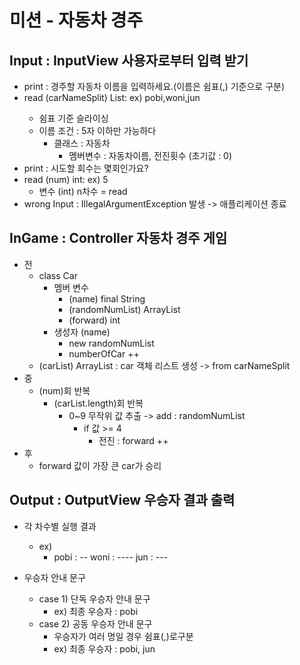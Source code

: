 # 미션 - 자동차 경주

## Input : InputView 사용자로부터 입력 받기
- print : 경주할 자동차 이름을 입력하세요.(이름은 쉼표(,) 기준으로 구분)
- read (carNameSplit) List<String>: ex) pobi,woni,jun
  - 쉼표 기준 슬라이싱
  - 이름 조건 : 5자 이하만 가능하다
    - 클래스 : 자동차
      - 멤버변수 : 자동차이름, 전진횟수 (초기값 : 0)
- print : 시도할 회수는 몇회인가요?
- read (num) int: ex) 5
  - 변수 (int) n차수 = read
- wrong Input : IllegalArgumentException 발생 -> 애플리케이션 종료
## InGame : Controller 자동차 경주 게임
- 전
  - class Car
    - 멤버 변수
      - (name) final String
      - (randomNumList) ArrayList<int>
      - (forward) int
    - 생성자 (name)
      - new randomNumList
      - numberOfCar ++
  - (carList) ArrayList<Car> : car 객체 리스트 생성 -> from carNameSplit
- 중
  - (num)회 반복
    - (carList.length)회 반복
      - 0~9 무작위 값 추출 -> add : randomNumList
        - if 값 >= 4 
          - 전진 : forward ++
- 후
  - forward 값이 가장 큰 car가 승리
## Output : OutputView 우승자 결과 출력
- 각 차수별 실행 결과
  - ex)
    - pobi : --
      woni : ----
      jun : ---
    
- 우승자 안내 문구
  - case 1) 단독 우승자 안내 문구
    - ex) 최종 우승자 : pobi
  - case 2) 공동 우승자 안내 문구
    - 우승자가 여러 명일 경우 쉼표(,)로구분
    - ex) 최종 우승자 : pobi, jun
